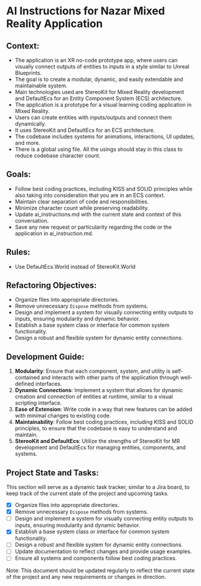 # AI Instructions for Nazar Mixed Reality Application

## Context:

- The application is an XR no-code prototype app, where users can visually connect outputs of entities to inputs in a
  style similar to Unreal Blueprints.
- The goal is to create a modular, dynamic, and easily extendable and maintainable system.
- Main technologies used are StereoKit for Mixed Reality development and DefaultEcs for an Entity Component System (ECS)
  architecture.
- The application is a prototype for a visual learning coding application in Mixed Reality.
- Users can create entities with inputs/outputs and connect them dynamically.
- It uses StereoKit and DefaultEcs for an ECS architecture.
- The codebase includes systems for animations, interactions, UI updates, and more.
- There is a global using file. All the usings should stay in this class to reduce codebase character count.

## Goals:

- Follow best coding practices, including KISS and SOLID principles while also taking into consideration that you are in
  an ECS context.
- Maintain clear separation of code and responsibilities.
- Minimize character count while preserving readability.
- Update ai_instructions.md with the current state and context of this conversation.
- Save any new request or particularity regarding the code or the application in ai_instruction.md.

## Rules:

- Use DefaultEcs.World instead of StereoKit.World

## Refactoring Objectives:

- Organize files into appropriate directories.
- Remove unnecessary `Dispose` methods from systems.
- Design and implement a system for visually connecting entity outputs to inputs, ensuring modularity and dynamic
  behavior.
- Establish a base system class or interface for common system functionality.
- Design a robust and flexible system for dynamic entity connections.

## Development Guide:

1. **Modularity**: Ensure that each component, system, and utility is self-contained and interacts with other parts of
   the application through well-defined interfaces.
2. **Dynamic Connections**: Implement a system that allows for dynamic creation and connection of entities at runtime,
   similar to a visual scripting interface.
3. **Ease of Extension**: Write code in a way that new features can be added with minimal changes to existing code.
4. **Maintainability**: Follow best coding practices, including KISS and SOLID principles, to ensure that the codebase
   is easy to understand and maintain.
5. **StereoKit and DefaultEcs**: Utilize the strengths of StereoKit for MR development and DefaultEcs for managing
   entities, components, and systems.

## Project State and Tasks:

This section will serve as a dynamic task tracker, similar to a Jira board, to keep track of the current state of the
project and upcoming tasks.

- [x] Organize files into appropriate directories.
- [x] Remove unnecessary `Dispose` methods from systems.
- [ ] Design and implement a system for visually connecting entity outputs to inputs, ensuring modularity and dynamic
  behavior.
- [x] Establish a base system class or interface for common system functionality.
- [ ] Design a robust and flexible system for dynamic entity connections.
- [ ] Update documentation to reflect changes and provide usage examples.
- [ ] Ensure all systems and components follow best coding practices.

Note: This document should be updated regularly to reflect the current state of the project and any new requirements or
changes in direction.

```